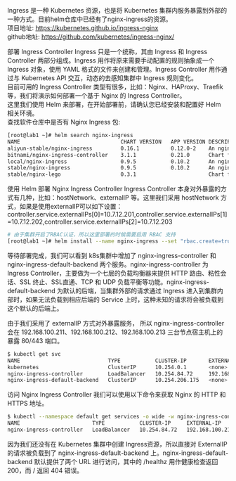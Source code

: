 
Ingress 是一种 Kubernetes 资源，也是将 Kubernetes 集群内服务暴露到外部的一种方式。目前helm仓库中已经有了nginx-ingress的资源。  
项目地址: https://kubernetes.github.io/ingress-nginx  
github地址: https://github.com/kubernetes/ingress-nginx/  

部署 Ingress Controller
Ingress 只是一个统称，其由 Ingress 和 Ingress Controller 两部分组成。Ingress 用作将原来需要手动配置的规则抽象成一个 Ingress 对象，使用 YAML 格式的文件来创建和管理。Ingress Controller 用作通过与 Kubernetes API 交互，动态的去感知集群中 Ingress 规则变化。  
目前可用的 Ingress Controller 类型有很多，比如：Nginx、HAProxy、Traefik 等，我们将演示如何部署一个基于 Nginx 的 Ingress Controller。  
这里我们使用 Helm 来部署，在开始部署前，请确认您已经安装和配置好 Helm 相关环境。  
查找软件仓库中是否有 Nginx Ingress 包:

```bash
[root@lab1 ~]# helm search nginx-ingress
NAME                            	CHART VERSION	APP VERSION	DESCRIPTION                                                 
aliyun-stable/nginx-ingress     	0.16.1       	0.12.0-2   	An nginx Ingress controller that uses ConfigMap to store ...
bitnami/nginx-ingress-controller	3.1.1        	0.21.0     	Chart for the nginx Ingress controller                      
local/nginx-ingress             	0.9.5        	0.10.2     	An nginx Ingress controller that uses ConfigMap to store ...
stable/nginx-ingress            	0.9.5        	0.10.2     	An nginx Ingress controller that uses ConfigMap to store ...
stable/nginx-lego               	0.3.1        	           	Chart for nginx-ingress-controller and kube-lego            

```

使用 Helm 部署 Nginx Ingress Controller
Ingress Controller 本身对外暴露的方式有几种，比如：hostNetwork、externalIP 等。这里我们采用 hostNetwork 方式，如果是使用externalIP可以如下设置：
controller.service.externalIPs[0]=10.7.12.201,controller.service.externalIPs[1]=10.7.12.202,controller.service.externalIPs[2]=10.7.12.203

```bash
# 由于集群开启了RBAC认证，所以这里部署的时候需要启用 RBAC 支持
[root@lab1 ~]# helm install --name nginx-ingress --set "rbac.create=true, controller.hostNetwork=true" stable/nginx-ingress

```

等待部署完成，我们可以看到 k8s集群中增加了 nginx-ingress-controller 和 nginx-ingress-default-backend 两个服务。nginx-ingress-controller 为 Ingress Controller，主要做为一个七层的负载均衡器来提供 HTTP 路由、粘性会话、SSL 终止、SSL直通、TCP 和 UDP 负载平衡等功能。nginx-ingress-default-backend 为默认的后端，当集群外部的请求通过 Ingress 进入到集群内部时，如果无法负载到相应后端的 Service 上时，这种未知的请求将会被负载到这个默认的后端上。

由于我们采用了 externalIP 方式对外暴露服务， 所以 nginx-ingress-controller 会在 192.168.100.211、192.168.100.212、192.168.100.213 三台节点宿主机上的 暴露 80/443 端口。
```bash
$ kubectl get svc
NAME                            TYPE           CLUSTER-IP       EXTERNAL-IP                                       PORT(S)                    AGE
kubernetes                      ClusterIP      10.254.0.1       <none>                                            443/TCP                    18d
nginx-ingress-controller        LoadBalancer   10.254.84.72     192.168.100.211,192.168.100.212,192.168.100.213   80:8410/TCP,443:8948/TCP   46s
nginx-ingress-default-backend   ClusterIP      10.254.206.175   <none>                                            80/TCP                     46s
```

访问 Nginx Ingress Controller
我们可以使用以下命令来获取 Nginx 的 HTTP 和 HTTPS 地址。
```bash
$ kubectl --namespace default get services -o wide -w nginx-ingress-controller
NAME                       TYPE           CLUSTER-IP     EXTERNAL-IP                                       PORT(S)                    AGE       SELECTOR
nginx-ingress-controller   LoadBalancer   10.254.84.72   192.168.100.211,192.168.100.212,192.168.100.213   80:8410/TCP,443:8948/TCP   4h        app=nginx-ingress,component=controller,release=nginx-ingress
```

因为我们还没有在 Kubernetes 集群中创建 Ingress资源，所以直接对 ExternalIP 的请求被负载到了 nginx-ingress-default-backend 上。nginx-ingress-default-backend 默认提供了两个 URL 进行访问，其中的 /healthz 用作健康检查返回 200，而 / 返回 404 错误。